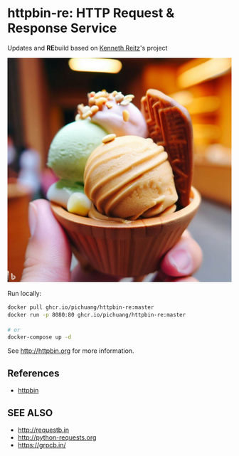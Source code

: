 # httpbin-re: HTTP Request & Response Service

Updates and **RE**build based on [Kenneth Reitz](http://kennethreitz.org/bitcoin)'s project

![tw ice cream](/images/tw-ice-cream.jpg)

Run locally:

```sh
docker pull ghcr.io/pichuang/httpbin-re:master
docker run -p 8080:80 ghcr.io/pichuang/httpbin-re:master

# or
docker-compose up -d
```

See http://httpbin.org for more information.

## References

- [httpbin](http://httpbin.org)

## SEE ALSO

- http://requestb.in
- http://python-requests.org
- https://grpcb.in/
